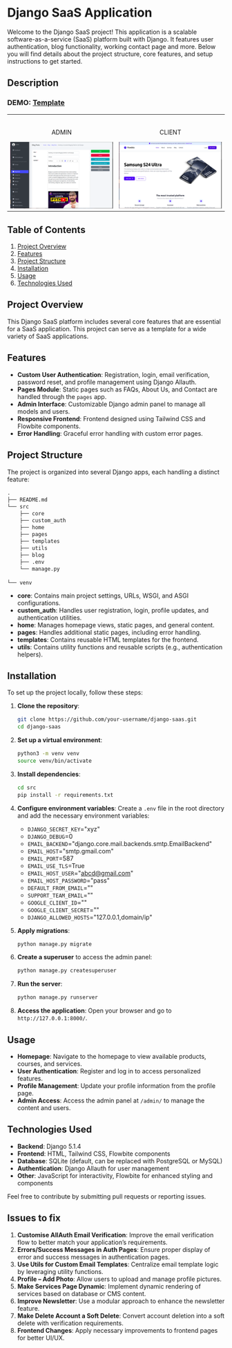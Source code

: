 # Django SaaS Application


Welcome to the Django SaaS project! This application is a scalable software-as-a-service (SaaS) platform built with Django. It features user authentication, blog functionality, working contact page and more. Below you will find details about the project structure, core features, and setup instructions to get started.
## Description

### DEMO: [Template]()

<table width="100%"> 
<tr>
<td width="50%">      
&nbsp; 
<br>
<p align="center">
  ADMIN
</p>
<kbd><img src="./src/media/images/admin.png" /></kbd>
</td> 
<td width="50%">
<br>
<p align="center">
  CLIENT
</p>
<img src="./src/media/images/client.png">  
</td>
</table>

## Table of Contents
1. [Project Overview](#project-overview)
2. [Features](#features)
3. [Project Structure](#project-structure)
4. [Installation](#installation)
5. [Usage](#usage)
6. [Technologies Used](#technologies-used)

## Project Overview
This Django SaaS platform includes several core features that are essential for a SaaS application. This project can serve as a template for a wide variety of SaaS applications.

## Features
- **Custom User Authentication**: Registration, login, email verification, password reset, and profile management using Django Allauth.
- **Pages Module**: Static pages such as FAQs, About Us, and Contact are handled through the `pages` app.
- **Admin Interface**: Customizable Django admin panel to manage all models and users.
- **Responsive Frontend**: Frontend designed using Tailwind CSS and Flowbite components.
- **Error Handling**: Graceful error handling with custom error pages.

## Project Structure
The project is organized into several Django apps, each handling a distinct feature:

```
.
├── README.md
└── src
    ├── core
    ├── custom_auth
    ├── home
    ├── pages
    ├── templates
    ├── utils
    ├── blog
    ├── .env
    └── manage.py

└── venv

```


- **core**: Contains main project settings, URLs, WSGI, and ASGI configurations.
- **custom_auth**: Handles user registration, login, profile updates, and authentication utilities.
- **home**: Manages homepage views, static pages, and general content.
- **pages**: Handles additional static pages, including error handling.
- **templates**: Contains reusable HTML templates for the frontend.
- **utils**: Contains utility functions and reusable scripts (e.g., authentication helpers).

## Installation
To set up the project locally, follow these steps:

1. **Clone the repository**:
   ```sh
   git clone https://github.com/your-username/django-saas.git
   cd django-saas
   ```

2. **Set up a virtual environment**:
   ```sh
   python3 -m venv venv
   source venv/bin/activate
   ```

3. **Install dependencies**:
   ```sh
   cd src
   pip install -r requirements.txt
   ```

4. **Configure environment variables**:
   Create a `.env` file in the root directory and add the necessary environment variables:

   - `DJANGO_SECRET_KEY`="xyz"
   - `DJANGO_DEBUG`=0
   - `EMAIL_BACKEND`="django.core.mail.backends.smtp.EmailBackend"
   - `EMAIL_HOST`="smtp.gmail.com"
   - `EMAIL_PORT`=587
   - `EMAIL_USE_TLS`=True
   - `EMAIL_HOST_USER`="abcd@gmail.com"
   - `EMAIL_HOST_PASSWORD`="pass"
   - `DEFAULT_FROM_EMAIL`=""
   - `SUPPORT_TEAM_EMAIL`=""
   - `GOOGLE_CLIENT_ID`=""
   - `GOOGLE_CLIENT_SECRET`=""
   - `DJANGO_ALLOWED_HOSTS`="127.0.0.1,domain/ip"

5. **Apply migrations**:
   ```sh
   python manage.py migrate
   ```

6. **Create a superuser** to access the admin panel:
   ```sh
   python manage.py createsuperuser
   ```

7. **Run the server**:
   ```sh
   python manage.py runserver
   ```

8. **Access the application**:
   Open your browser and go to `http://127.0.0.1:8000/`.

## Usage
- **Homepage**: Navigate to the homepage to view available products, courses, and services.
- **User Authentication**: Register and log in to access personalized features.
- **Profile Management**: Update your profile information from the profile page.
- **Admin Access**: Access the admin panel at `/admin/` to manage the content and users.

## Technologies Used
- **Backend**: Django 5.1.4
- **Frontend**: HTML, Tailwind CSS, Flowbite components
- **Database**: SQLite (default, can be replaced with PostgreSQL or MySQL)
- **Authentication**: Django Allauth for user management
- **Other**: JavaScript for interactivity, Flowbite for enhanced styling and components

Feel free to contribute by submitting pull requests or reporting issues.

## Issues to fix 

   1. **Customise AllAuth Email Verification**: Improve the email verification flow to better match your application’s requirements.
   2. **Errors/Success Messages in Auth Pages**: Ensure proper display of error and success messages in authentication pages.
   3. **Use Utils for Custom Email Templates**: Centralize email template logic by leveraging utility functions.
   4. **Profile – Add Photo**: Allow users to upload and manage profile pictures.
   5. **Make Services Page Dynamic**: Implement dynamic rendering of services based on database or CMS content.
   6. **Improve Newsletter**: Use a modular approach to enhance the newsletter feature.
   7. **Make Delete Account a Soft Delete**: Convert account deletion into a soft delete with verification requirements.
   8. **Frontend Changes**: Apply necessary improvements to frontend pages for better UI/UX.


